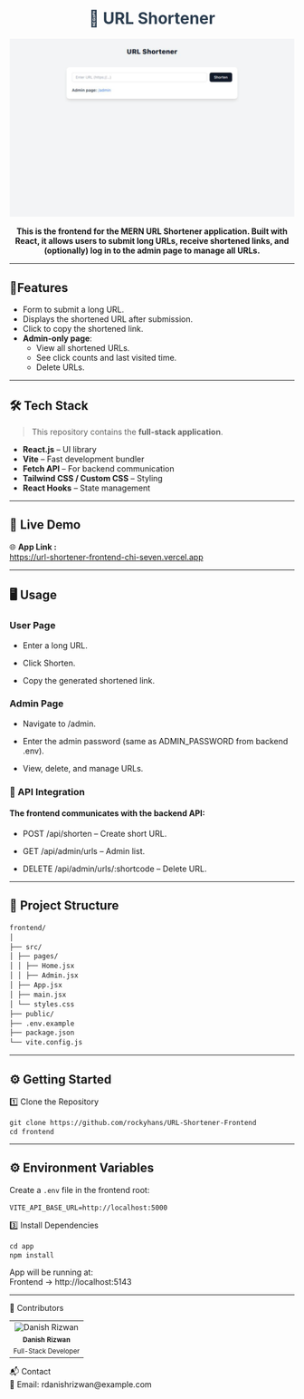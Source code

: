 <h1 align="center" style="color:#2c3e50;">🧠 URL Shortener</h1>

<p align="center">
  <img src="./url-shortener-frontend.png" alt="CSphere Preview" width="700"/>
</p>

<p align="center">
  <b>This is the frontend for the MERN URL Shortener application.  
Built with React, it allows users to submit long URLs, receive shortened links, and (optionally) log in to the admin page to manage all URLs.
  </b>
</p>


---

## 🌟Features

- Form to submit a long URL.
- Displays the shortened URL after submission.
- Click to copy the shortened link.
- **Admin-only page**:
  - View all shortened URLs.
  - See click counts and last visited time.
  - Delete URLs.
    
---

## 🛠️ Tech Stack

> This repository contains the **full-stack application**.

- **React.js** – UI library
- **Vite** – Fast development bundler
- **Fetch API** – For backend communication
- **Tailwind CSS / Custom CSS** – Styling
- **React Hooks** – State management


---

## 🚀 Live Demo

🌐 **App Link :**  
https://url-shortener-frontend-chi-seven.vercel.app

---
## 🖥 Usage
### User Page
- Enter a long URL.

- Click Shorten.

- Copy the generated shortened link.

### Admin Page
- Navigate to /admin.

- Enter the admin password (same as ADMIN_PASSWORD from backend .env).

- View, delete, and manage URLs.

### 🔗 API Integration
#### The frontend communicates with the backend API:

- POST /api/shorten – Create short URL.

- GET /api/admin/urls – Admin list.

- DELETE /api/admin/urls/:shortcode – Delete URL.

---

## 📁 Project Structure
```bash
frontend/
│
├── src/
│ ├── pages/
│ │ ├── Home.jsx
│ │ ├── Admin.jsx
│ ├── App.jsx
│ ├── main.jsx
│ └── styles.css
├── public/
├── .env.example
├── package.json
└── vite.config.js
```
---

## ⚙️ Getting Started
1️⃣ Clone the Repository
```
git clone https://github.com/rockyhans/URL-Shortener-Frontend
cd frontend
```


---

## ⚙️ Environment Variables

Create a `.env` file in the frontend root:

```env
VITE_API_BASE_URL=http://localhost:5000
```

3️⃣ Install Dependencies

```
cd app
npm install
```
App will be running at:
<br>
Frontend → http://localhost:5143

---

👤 Contributors
<table> <tr> <td align="center"> <img src="https://avatars.githubusercontent.com/u/164065390?v=4" width="80px;" alt="Danish Rizwan"/> <br /><sub><b>Danish Rizwan</b></sub><br /> <sub>Full-Stack Developer</sub> </td> </tr> </table>
📬 Contact
<br>
📧 Email: rdanishrizwan@example.com
<br>

